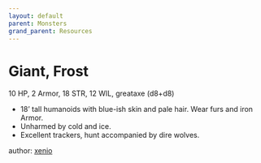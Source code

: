 ```yaml
---
layout: default
parent: Monsters
grand_parent: Resources
---
```


# Giant, Frost
10 HP, 2 Armor, 18 STR, 12 WIL, greataxe (d8+d8)  
- 18’ tall humanoids with blue-ish skin and pale hair. Wear furs and iron Armor.  
- Unharmed by cold and ice.  
- Excellent trackers, hunt accompanied by dire wolves.  

author: [xenio](https://xenioinabottle.blogspot.com)
